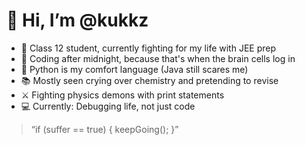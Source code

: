 # 👋 Hi, I’m @kukkz

- 🧠 Class 12 student, currently fighting for my life with JEE prep
- 🌙 Coding after midnight, because that's when the brain cells log in
- 🐍 Python is my comfort language (Java still scares me)
- 📚 Mostly seen crying over chemistry and pretending to revise
- ⚔ Fighting physics demons with print statements
- 💻 Currently: Debugging life, not just code

> “if (suffer == true) { keepGoing(); }”

